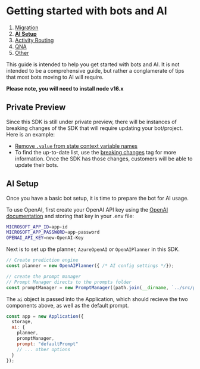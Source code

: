 # Getting started with bots and AI

1. [Migration](./00.MIGRATION.md)
2. [**AI Setup**](./01.AI-SETUP.md)
3. [Activity Routing](./02.ACTIVITY-ROUTING.md)
4. [QNA](./03.QNA.md)
5. [Other](../OTHER/README.md)

This guide is intended to help you get started with bots and AI. It is not intended to be a comprehensive guide, but rather a conglamerate of tips that most bots moving to AI will require.

**Please note, you will need to install node v16.x**

## Private Preview

Since this SDK is still under private preview, there will be instances of breaking changes of the SDK that will require updating your bot/project. Here is an example:

- [Remove `.value` from state context variable names](https://github.com/microsoft/teams-ai/issues/49)
- To find the up-to-date list, use the [breaking changes](https://github.com/microsoft/teams-ai/issues?q=is%3Aissue+is%3Aopen+label%3Abreaking-change) tag for more information. Once the SDK has those changes, customers will be able to update their bots.

## AI Setup

Once you have a basic bot setup, it is time to prepare the bot for AI usage.

To use OpenAI, first create your OpenAI API key using the [OpenAI documentation](https://platform.openai.com/) and storing that key in your .env file:

```sh
MICROSOFT_APP_ID=app-id
MICROSOFT_APP_PASSWORD=app-password
OPENAI_API_KEY=new-OpenAI-Key
```

Next is to set up the planner, `AzureOpenAI` or `OpenAIPlanner` in this SDK.

```js
// Create prediction engine
const planner = new OpenAIPlanner({ /* AI config settings */});

// create the prompt manager
// Prompt Manager directs to the prompts folder
const promptManager = new PromptManager((path.join(__dirname, `../src/prompts`));
```

The `ai` object is passed into the Application, which should recieve the two components above, as well as the default prompt.

```js
const app = new Application({
  storage,
  ai: {
    planner,
    promptManager,
    prompt: "defaultPrompt"
    // ... other options
  }
});
```